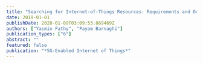 ```yaml
---
title: "Searching for Internet-of-Things Resources: Requirements and Outlook"
date: 2019-01-01
publishDate: 2020-01-09T03:09:53.869469Z
authors: ["Yasmin Fathy", "Payam Barnaghi"]
publication_types: ["6"]
abstract: ""
featured: false
publication: "*5G-Enabled Internet of Things*"
---
```



